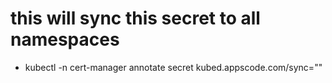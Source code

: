 # this will sync this secret to all namespaces

* kubectl -n cert-manager annotate secret <secret-name> kubed.appscode.com/sync=""
